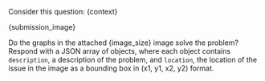 Consider this question:
{context}

{submission_image}

Do the graphs in the attached {image_size} image solve the problem? Respond with a JSON array of objects, where each object contains `description`, a description of the problem, and `location`, the location of the issue in the image as a bounding box in (x1, y1, x2, y2) format.
